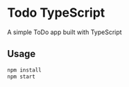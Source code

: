 # Todo TypeScript

A simple ToDo app built with TypeScript

## Usage

```sh
npm install
npm start
```
